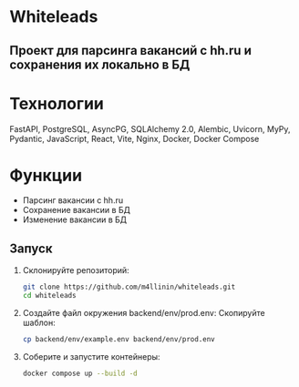 # Whiteleads
Проект для парсинга вакансий с hh.ru и сохранения их локально в БД
---

# Технологии  
FastAPI, PostgreSQL, AsyncPG, SQLAlchemy 2.0, Alembic, Uvicorn, MyPy, Pydantic, JavaScript, React, Vite, Nginx, Docker, Docker Compose

# Функции
- Парсинг вакансии с hh.ru
- Сохранение вакансии в БД
- Изменение вакансии в БД

## Запуск

1. Склонируйте репозиторий:
   ```bash
   git clone https://github.com/m4llinin/whiteleads.git
   cd whiteleads
   ```

2. Создайте файл окружения backend/env/prod.env:
   Скопируйте шаблон:
   ```bash
   cp backend/env/example.env backend/env/prod.env
   ```
      
3. Соберите и запустите контейнеры:
   ```bash
   docker compose up --build -d
   ```
